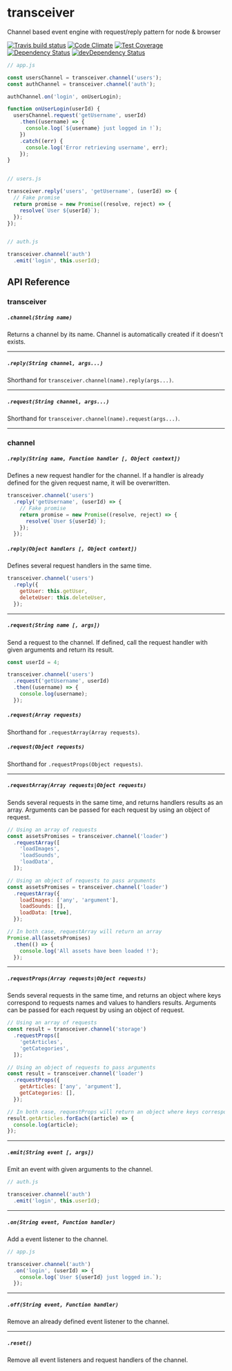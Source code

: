 # transceiver

Channel based event engine with request/reply pattern for node & browser

[![Travis build status](http://img.shields.io/travis/risq/transceiver.svg?style=flat)](https://travis-ci.org/risq/transceiver)
[![Code Climate](https://codeclimate.com/github/risq/transceiver/badges/gpa.svg)](https://codeclimate.com/github/risq/transceiver)
[![Test Coverage](https://codeclimate.com/github/risq/transceiver/badges/coverage.svg)](https://codeclimate.com/github/risq/transceiver)
[![Dependency Status](https://david-dm.org/risq/transceiver.svg)](https://david-dm.org/risq/transceiver)
[![devDependency Status](https://david-dm.org/risq/transceiver/dev-status.svg)](https://david-dm.org/risq/transceiver#info=devDependencies)

```js
// app.js

const usersChannel = transceiver.channel('users');
const authChannel = transceiver.channel('auth');

authChannel.on('login', onUserLogin);

function onUserLogin(userId) {
  usersChannel.request('getUsername', userId)
    .then((username) => {
      console.log(`${username} just logged in !`);
    })
    .catch((err) {
      console.log('Error retrieving username', err);
    });
}


// users.js

transceiver.reply('users', 'getUsername', (userId) => {
  // Fake promise
  return promise = new Promise((resolve, reject) => {
    resolve(`User ${userId}`);
  });
});


// auth.js

transceiver.channel('auth')
  .emit('login', this.userId);
```

## API Reference

### transceiver

##### `.channel(String name)`

Returns a channel by its name. Channel is automatically created if it doesn't exists.

---

##### `.reply(String channel, args...)`

Shorthand for `transceiver.channel(name).reply(args...)`.

---

##### `.request(String channel, args...)`

Shorthand for `transceiver.channel(name).request(args...)`.

---

### channel

##### `.reply(String name, Function handler [, Object context])`

Defines a new request handler for the channel. If a handler is already defined for the given request name, it will be overwritten.

```js
transceiver.channel('users')
  .reply('getUsername', (userId) => {
    // Fake promise
    return promise = new Promise((resolve, reject) => {
      resolve(`User ${userId}`);
    });
  });
```


##### `.reply(Object handlers [, Object context])`

Defines several request handlers in the same time.

```js
transceiver.channel('users')
  .reply({
    getUser: this.getUser,
    deleteUser: this.deleteUser,
  });
```

---

##### `.request(String name [, args])`

Send a request to the channel. If defined, call the request handler with given arguments and return its result.

```js
const userId = 4;

transceiver.channel('users')
  .request('getUsername', userId)
  .then((username) => {
    console.log(username);
  });
```


##### `.request(Array requests)`

Shorthand for `.requestArray(Array requests)`.


##### `.request(Object requests)`

Shorthand for `.requestProps(Object requests)`.

---

##### `.requestArray(Array requests|Object requests)`

Sends several requests in the same time, and returns handlers results as an array. Arguments can be passed for each request by using an object of request.

```js
// Using an array of requests
const assetsPromises = transceiver.channel('loader')
  .requestArray([
    'loadImages',
    'loadSounds',
    'loadData',
  ]);

// Using an object of requests to pass arguments
const assetsPromises = transceiver.channel('loader')
  .requestArray({
    loadImages: ['any', 'argument'],
    loadSounds: [],
    loadData: [true],
  });

// In both case, requestArray will return an array
Promise.all(assetsPromises)
  .then(() => {
    console.log('All assets have been loaded !');
  });
```

---

##### `.requestProps(Array requests|Object requests)`

Sends several requests in the same time, and returns an object where keys correspond to requests names and values to handlers results. Arguments can be passed for each request by using an object of request.

```js
// Using an array of requests
const result = transceiver.channel('storage')
  .requestProps([
    'getArticles',
    'getCategories',
  ]);

// Using an object of requests to pass arguments
const result = transceiver.channel('loader')
  .requestProps({
    getArticles: ['any', 'argument'],
    getCategories: [],
  });

// In both case, requestProps will return an object where keys correspond to requests names and values to handlers results
result.getArticles.forEach((article) => {
  console.log(article);
});
```

---

##### `.emit(String event [, args])`

Emit an event with given arguments to the channel.

```js
// auth.js

transceiver.channel('auth')
  .emit('login', this.userId);
```

---

##### `.on(String event, Function handler)`

Add a event listener to the channel.

```js
// app.js

transceiver.channel('auth')
  .on('login', (userId) => {
    console.log(`User ${userId} just logged in.`);
  });
```

---

##### `.off(String event, Function handler)`

Remove an already defined event listener to the channel.

---

##### `.reset()`

Remove all event listeners and request handlers of the channel.
